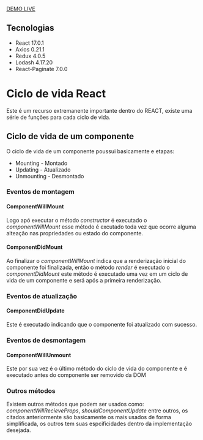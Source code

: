 <a href="https://reactpokedexapi.netlify.app/">DEMO LIVE</a>
## Tecnologias

<ul>
    <li>React 17.0.1</li>
    <li>Axios 0.21.1</li>
    <li>Redux 4.0.5</li>
    <li>Lodash 4.17.20</li>
    <li>React-Paginate 7.0.0</li>
</ul>

<h1>Ciclo de vida React</h1 >

Este é um recurso extremanente importante dentro do REACT, existe uma série de funções para cada ciclo de vida.

<h2>Ciclo de vida de um componente</h2>
    <p>O ciclo de vida de um componente poussui basicamente e etapas:</p>
    <ul>
        <li>Mounting - Montado</li>
        <li>Updating - Atualizado</li>
        <li>Unmounting - Desmontado</li>
    </ul>
    <h3>Eventos de montagem</h3>
        <h4>ComponentWillMount</h4>
            <p>Logo apó executar o método <i>constructor</i> é executado o <i>componentWillMount</i> esse método é excutado toda vez que ocorre alguma alteação nas propriedades ou estado do componente. </p>
        <h4>ComponentDidMount</h4>
            <p>Ao finalizar o <i>componentWillMount</i> indica que a renderização inicial do componente foi finalizada, então o método <i>render</i> é executado o <i>componentDidMount</i> este método é executado uma vez em um ciclo de vida de um componente e será após a primeira renderização.</p>
    <h3>Eventos de atualização</h3>
        <h4>ComponentDidUpdate</h4>
            <p>Este é executado indicando que o componente foi atualizado com sucesso.</p>
    <h3>Eventos de desmontagem</h3>
        <h4>ComponentWillUnmount</h4>
            <p>Este por sua vez é o último método do ciclo de vida do componente e é executado antes do componente ser removido da DOM</p>
    <h3>Outros métodos</h3>
            <p>Existem outros métodos que podem ser usados como: <i>componentWillRecieveProps</i>, <i>shouldComponentUpdate</i> entre outros, os citados anteriormente são basicamente os mais usados de forma simplificada, os outros tem suas espcificidades dentro da implementação desejada. </p>
